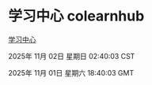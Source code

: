 # 学习中心 colearnhub
[学习中心](http://59.174.8.126:56308/colearnhub/)

2025年 11月 02日 星期日 02:40:03 CST

2025年 11月 01日 星期六 18:40:03 GMT
